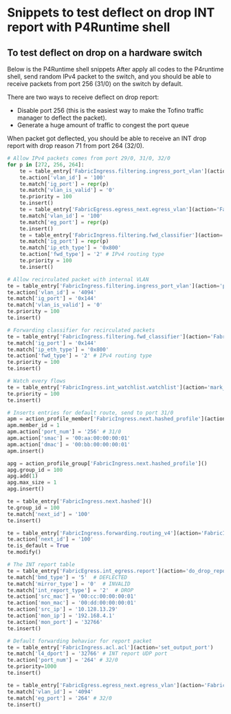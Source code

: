 <!--
Copyright 2021-present Open Networking Foundation
SPDX-License-Identifier: Apache-2.0
-->

# Snippets to test deflect on drop INT report with P4Runtime shell

## To test deflect on drop on a hardware switch

Below is the P4Runtime shell snippets
After apply all codes to the P4runtime shell, send random IPv4 packet to the switch,
and you should be able to receive packets from port 256 (31/0) on the switch by default.

There are two ways to receive deflect on drop report:

- Disable port 256 (this is the easiest way to make the Tofino traffic manager to deflect
   the packet).
- Generate a huge amount of traffic to congest the port queue

When packet got deflected, you should be able to receive an INT drop report with drop reason 71
from port 264 (32/0).

```python
# Allow IPv4 packets comes from port 29/0, 31/0, 32/0
for p in [272, 256, 264]:
    te = table_entry['FabricIngress.filtering.ingress_port_vlan'](action='permit_with_internal_vlan')
    te.action['vlan_id'] = '100'
    te.match['ig_port'] = repr(p)
    te.match['vlan_is_valid'] = '0'
    te.priority = 100
    te.insert()
    te = table_entry['FabricEgress.egress_next.egress_vlan'](action='FabricEgress.egress_next.pop_vlan')
    te.match['vlan_id'] = '100'
    te.match['eg_port'] = repr(p)
    te.insert()
    te = table_entry['FabricIngress.filtering.fwd_classifier'](action='FabricIngress.filtering.set_forwarding_type')
    te.match['ig_port'] = repr(p)
    te.match['ip_eth_type'] = '0x800'
    te.action['fwd_type'] = '2' # IPv4 routing type
    te.priority = 100
    te.insert()

# Allow recirculated packet with internal VLAN
te = table_entry['FabricIngress.filtering.ingress_port_vlan'](action='permit_with_internal_vlan')
te.action['vlan_id'] = '4094'
te.match['ig_port'] = '0x144'
te.match['vlan_is_valid'] = '0'
te.priority = 100
te.insert()

# Forwarding classifier for recirculated packets
te = table_entry['FabricIngress.filtering.fwd_classifier'](action='FabricIngress.filtering.set_forwarding_type')
te.match['ig_port'] = '0x144'
te.match['ip_eth_type'] = '0x800'
te.action['fwd_type'] = '2' # IPv4 routing type
te.priority = 100
te.insert()

# Watch every flows
te = table_entry['FabricIngress.int_watchlist.watchlist'](action='mark_to_report')
te.priority = 100
te.insert()

# Inserts entries for default route, send to port 31/0
apm = action_profile_member['FabricIngress.next.hashed_profile'](action='FabricIngress.next.routing_hashed')
apm.member_id = 1
apm.action['port_num'] = '256' # 31/0
apm.action['smac'] = '00:aa:00:00:00:01'
apm.action['dmac'] = '00:bb:00:00:00:01'
apm.insert()

apg = action_profile_group['FabricIngress.next.hashed_profile']()
apg.group_id = 100
apg.add(1)
apg.max_size = 1
apg.insert()

te = table_entry['FabricIngress.next.hashed']()
te.group_id = 100
te.match['next_id'] = '100'
te.insert()

te = table_entry['FabricIngress.forwarding.routing_v4'](action='FabricIngress.forwarding.set_next_id_routing_v4')
te.action['next_id'] = '100'
te.is_default = True
te.modify()

# The INT report table
te = table_entry['FabricEgress.int_egress.report'](action='do_drop_report_encap')
te.match['bmd_type'] = '5'  # DEFLECTED
te.match['mirror_type'] = '0'  # INVALID
te.match['int_report_type'] = '2'  # DROP
te.action['src_mac'] = '00:cc:00:00:00:01'
te.action['mon_mac'] = '00:dd:00:00:00:01'
te.action['src_ip'] = '10.128.13.29'
te.action['mon_ip'] = '192.168.4.1'
te.action['mon_port'] = '32766'
te.insert()

# Default forwarding behavior for report packet
te = table_entry['FabricIngress.acl.acl'](action='set_output_port')
te.match['l4_dport'] = '32766' # INT report UDP port
te.action['port_num'] = '264' # 32/0
te.priority=1000
te.insert()

te = table_entry['FabricEgress.egress_next.egress_vlan'](action='FabricEgress.egress_next.pop_vlan')
te.match['vlan_id'] = '4094'
te.match['eg_port'] = '264' # 32/0
te.insert()
```
